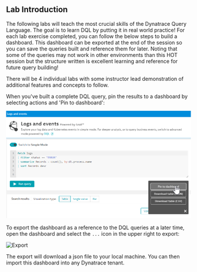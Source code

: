 ## Lab Introduction

The following labs will teach the most crucial skills of the Dynatrace Query Language. The goal is to learn DQL by putting it in real world practice! For each lab exercise completed, you can follow the below steps to build a dashboard. This dashboard can be exported at the end of the session so you can save the queries built and reference them for later. Noting that some of the queries may not work in other environments than this HOT session but the structure written is excellent learning and reference for future query building!

There will be 4 individual labs with some instructor lead demonstration of additional features and concepts to follow.

When you've built a complete DQL query, pin the results to a dashboard by selecting actions and 'Pin to dashboard':

![Actions](../assets/images/pintodashboard.png)

To export the dashboard as a reference to the DQL queries at a later time, open the dashboard and select the `...` icon in the upper right to export:

![Export](../../assets/images/exportdashboard.png)

The export will download a json file to your local machine. You can then import this dashboard into any Dynatrace tenant.
